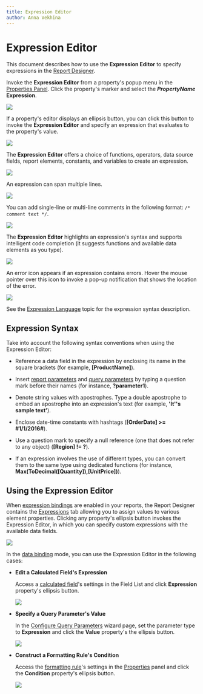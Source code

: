 ```yaml
---
title: Expression Editor
author: Anna Vekhina
---
```


# Expression Editor

This document describes how to use the **Expression Editor** to specify expressions in the [Report Designer](../../report-designer.md).

Invoke the **Expression Editor** from a property's popup menu in the [Properties Panel](ui-panels/properties-panel.md). Click the property's marker and select the **_PropertyName_ Expression**.

![](../../../images/eurd-web-report-designer-property-popup-menu.png)

If a property's editor displays an ellipsis button, you can click this button to invoke the **Expression Editor** and specify an expression that evaluates to the property's value.

![](../../../images/eurd-web-report-designer-expressions-tab.png)

The **Expression Editor** offers a choice of functions, operators, data source fields, report elements, constants, and variables to create an expression.

![](../../../images/eurd-web-expression-editor-construct-expression.png)

An expression can span multiple lines.

![](../../../images/eurd-web-report-designer-expression-multiple-lines.png)

You can add single-line or multi-line comments in the following format: `/* comment text */`.

![](../../../images/eurd-web-expression-editor-comments.png)

The **Expression Editor** highlights an expression's syntax and supports intelligent code completion (it suggests functions and available data elements as you type).

![](../../../images/eurd-web-report-designer-expression-editor-code-completion.png)

An error icon appears if an expression contains errors. Hover the mouse pointer over this icon to invoke a pop-up notification that shows the location of the error.

![](../../../images/eurd-web-expression-editor-error.png)

See the [Expression Language](../use-expressions/expression-language.md) topic for the expression syntax description.

## Expression Syntax

Take into account the following syntax conventions when using the Expression Editor:

* Reference a data field in the expression by enclosing its name in the square brackets (for example, **[ProductName]**).

* Insert [report parameters](../shape-report-data/use-report-parameters.md) and [query parameters](../bind-to-data/specify-query-parameters.md) by typing a question mark before their names (for instance, **?parameter1**).

* Denote string values with apostrophes. Type a double apostrophe to embed an apostrophe into an expression's text (for example, **'It''s sample text'**).

* Enclose date-time constants with hashtags (**[OrderDate] >= #1/1/2016#**).

* Use a question mark to specify a null reference (one that does not refer to any object) (**[Region] != ?**).

* If an expression involves the use of different types, you can convert them to the same type using dedicated functions (for instance, **Max(ToDecimal([Quantity]),[UnitPrice])**).

## Using the Expression Editor

When [expression bindings](../use-report-elements/bind-controls-to-data.md) are enabled in your reports, the Report Designer contains the [Expressions](ui-panels/expressions-panel.md) tab allowing you to assign values to various element properties. Clicking any property's ellipsis button invokes the Expression Editor, in which you can specify custom expressions with the available data fields.

![](../../../images/eurd-web-expression-editor-expressions-tab.png)

In the [data binding](../use-report-elements/bind-controls-to-data.md) mode, you can use the Expression Editor in the following cases:

* **Edit a Calculated Field's Expression**

    Access a [calculated field](../shape-report-data/use-calculated-fields/calculated-fields-overview.md)'s settings in the Field List and click **Expression** property's ellipsis button.

    ![](../../../images/eurd-web-expression-editor-calculated-field.png)

* **Specify a Query Parameter's Value**

    In the [Configure Query Parameters](data-source-wizard\specify-data-source-settings-database.md) wizard page, set the parameter type to **Expression** and click the **Value** property's the ellipsis button.

    ![](../../../images/eurd-web-sql-ds-wizard-configure-query-parameters-expression-editor.png)

* **Construct a Formatting Rule's Condition**

    Access the [formatting rule](../shape-report-data/specify-conditions-for-report-elements/conditionally-change-a-control-appearance.md)'s settings in the [Properties](ui-panels/properties-panel.md) panel and click the **Condition** property's ellipsis button.

    ![](../../../images/eurd-web-shaping-formattin-rule-appearance-condition.png)

